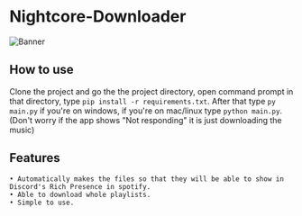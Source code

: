 # Nightcore-Downloader

![Banner](https://github.com/Unerasable/Nightcore-Downloader/blob/main/banner.png?raw=true)

## How to use
Clone the project and go the the project directory, open command prompt in that directory, type `pip install -r requirements.txt`. After that type `py main.py` if you're on windows, if you're on mac/linux type `python main.py`. (Don't worry if the app shows "Not responding" it is just downloading the music)

## Features
```
• Automatically makes the files so that they will be able to show in Discord's Rich Presence in spotify.
• Able to download whole playlists.
• Simple to use.
```